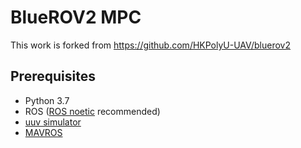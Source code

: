 # BlueROV2 MPC
This work is forked from https://github.com/HKPolyU-UAV/bluerov2

## Prerequisites
* Python 3.7
* ROS ([ROS noetic](http://wiki.ros.org/noetic/Installation/Ubuntu) recommended)
* [uuv simulator](https://uuvsimulator.github.io/)
* [MAVROS](http://wiki.ros.org/mavros)